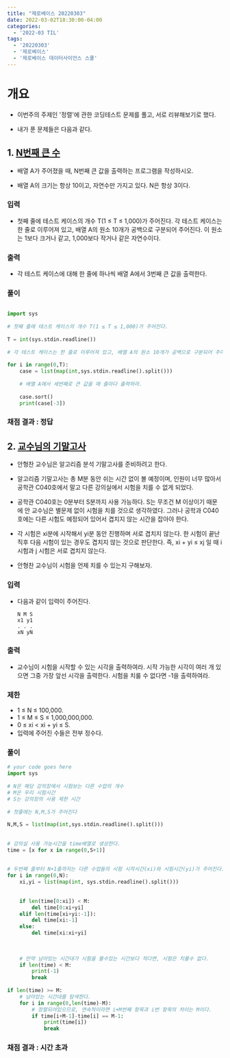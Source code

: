 ```yaml
---
title: "제로베이스 20220303"
date: 2022-03-02T18:30:00-04:00
categories:
  - '2022-03 TIL'
tags:
  - '20220303'
  - '제로베이스'
  - '제로베이스 데이터사이언스 스쿨'
---
```


# 개요

* 이번주의 주제인 '정렬'에 관한 코딩테스트 문제를 풀고, 서로 리뷰해보기로 했다.

* 내가 푼 문제들은 다음과 같다.


## 1. [N번째 큰 수](https://www.acmicpc.net/problem/2693)

* 배열 A가 주어졌을 때, N번째 큰 값을 출력하는 프로그램을 작성하시오.

* 배열 A의 크기는 항상 10이고, 자연수만 가지고 있다. N은 항상 3이다.

### 입력

* 첫째 줄에 테스트 케이스의 개수 T(1 ≤ T ≤ 1,000)가 주어진다. 각 테스트 케이스는 한 줄로 이루어져 있고, 배열 A의 원소 10개가 공백으로 구분되어 주어진다. 이 원소는 1보다 크거나 같고, 1,000보다 작거나 같은 자연수이다.

### 출력

* 각 테스트 케이스에 대해 한 줄에 하나씩 배열 A에서 3번째 큰 값을 출력한다.

### 풀이

```py

import sys
 
# 첫째 줄에 테스트 케이스의 개수 T(1 ≤ T ≤ 1,000)가 주어진다. 
 
T = int(sys.stdin.readline())
 
# 각 테스트 케이스는 한 줄로 이루어져 있고, 배열 A의 원소 10개가 공백으로 구분되어 주어진다. 
 
for i in range(0,T):
	case = list(map(int,sys.stdin.readline().split()))
 
	# 배열 A에서 세번째로 큰 값을 매 줄마다 출력하라.
 
	case.sort()
	print(case[-3])
```

### 채점 결과 : 정답

## 2. [교수님의 기말고사](https://www.acmicpc.net/problem/20126)

* 안형찬 교수님은 알고리즘 분석 기말고사를 준비하려고 한다.

* 알고리즘 기말고사는 총 M분 동안 쉬는 시간 없이 볼 예정이며, 인원이 너무 많아서 공학관 C040호에서 말고 다른 강의실에서 시험을 치를 수 없게 되었다.

* 공학관 C040호는 0분부터 S분까지 사용 가능하다. S는 무조건 M 이상이기 때문에 안 교수님은 별문제 없이 시험을 치를 것으로 생각하였다. 그러나 공학과 C040호에는 다른 시험도 예정되어 있어서 겹치지 않는 시간을 잡아야 한다.

* 각 시험은 xi분에 시작해서 yi분 동안 진행하며 서로 겹치지 않는다. 한 시험이 끝난 직후 다음 시험이 있는 경우도 겹치지 않는 것으로 판단한다. 즉, xi + yi ≤ xj 일 때 i 시험과 j 시험은 서로 겹치지 않는다.

* 안형찬 교수님이 시험을 언제 치를 수 있는지 구해보자.

### 입력

* 다음과 같이 입력이 주어진다.
  ```
  N M S
  x1 y1
  . . .
  xN yN
  ```

### 출력

* 교수님이 시험을 시작할 수 있는 시각을 출력하여라. 시작 가능한 시각이 여러 개 있으면 그중 가장 앞선 시각을 출력한다. 시험을 치룰 수 없다면 -1을 출력하여라.

### 제한

* 1 ≤ N ≤ 100,000.
* 1 ≤ M ≤ S ≤ 1,000,000,000. 
* 0 ≤ xi < xi + yi ≤ S.
* 입력에 주어진 수들은 전부 정수다.

### 풀이

```py
# your code goes here
import sys
 
# N은 해당 강의장에서 시험보는 다른 수업의 개수
# M은 우리 시험시간
# S는 강의장의 사용 제한 시간
 
# 첫줄에는 N,M,S가 주어진다
 
N,M,S = list(map(int,sys.stdin.readline().split()))
 
 
# 강의실 사용 가능시간을 time배열로 생성한다.
time = [x for x in range(0,S+1)]
 
 
# 두번째 줄부터 N+1줄까지는 다른 수업들의 시험 시작시간(xi)와 시험시간(yi)가 주어진다.
for i in range(0,N):
	xi,yi = list(map(int, sys.stdin.readline().split()))
 
	
	if len(time[0:xi]) < M:
		del time[0:xi+yi]
	elif len(time[xi+yi:-1]):
		del time[xi:-1]
	else:
		del time[xi:xi+yi]
	
	
 
	# 만약 남아있는 시간대가 시험을 볼수있는 시간보다 적다면, 시험은 치룰수 없다.
	if len(time) < M:
		print(-1)
		break
		
if len(time) >= M:
	# 남아있는 시간대를 탐색한다.
	for i in range(0,len(time)-M):
		# 정렬되어있으므로, 연속적이라면 i+M번째 항목과 i번 항목의 차이는 M이다.
		if time[i+M-1]-time[i] == M-1:
			print(time[i])
			break

```

### 채점 결과 : 시간 초과


